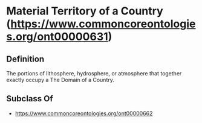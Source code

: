 # Material Territory of a Country (https://www.commoncoreontologies.org/ont00000631)

## Definition
The portions of lithosphere, hydrosphere, or atmosphere that together exactly occupy a The Domain of a Country.

## Subclass Of
- https://www.commoncoreontologies.org/ont00000662

